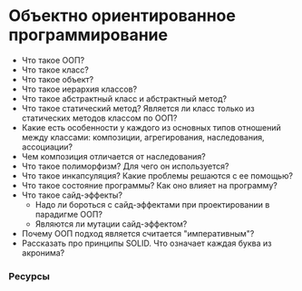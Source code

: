 # Объектно ориентированное программирование

* Что такое ООП?
* Что такое класс?
* Что такое объект?
* Что такое иерархия классов?
* Что такое абстрактный класс и абстрактный метод?
* Что такое статический метод? Является ли класс только из статических методов классом по ООП?
* Какие есть особенности у каждого из основных типов отношений между классами: композиции, агрегирования, наследования, ассоциации?
* Чем композиция отличается от наследования?
* Что такое полиморфизм? Для чего он используется?
* Что такое инкапсуляция? Какие проблемы решаются с ее помощью?
* Что такое состояние программы? Как оно влияет на программу?
* Что такое сайд-эффекты?
  * Надо ли бороться с сайд-эффектами при проектировании в парадигме ООП?
  * Являются ли мутации сайд-эффектом?
* Почему ООП подход является считается "императивным"?
* Рассказать про принципы SOLID. Что означает каждая буква из акронима?


### Ресурсы
